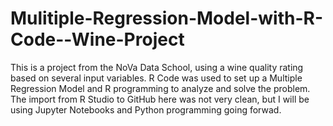 # Mulitiple-Regression-Model-with-R-Code--Wine-Project

This is a project from the NoVa Data School, using a wine quality rating based on several input variables.  R Code was used to set up a Multiple Regression Model and R programming to analyze and solve the problem.  The import from R Studio to GitHub here was not very clean, but I will be using Jupyter Notebooks and Python programming going forwad. 
